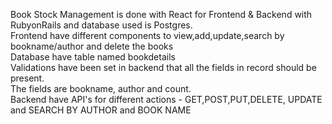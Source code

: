 Book Stock Management is done with React for Frontend & Backend with RubyonRails and database used is Postgres. <br/>
Frontend have different components to view,add,update,search by bookname/author and delete the books <br/>
Database have table named bookdetails <br/>
Validations have been set in backend that all the fields in record should be present. <br/>
The fields are bookname, author and count. <br/>
Backend have API's for different actions - GET,POST,PUT,DELETE, UPDATE and SEARCH BY AUTHOR and BOOK NAME <br/>
 
